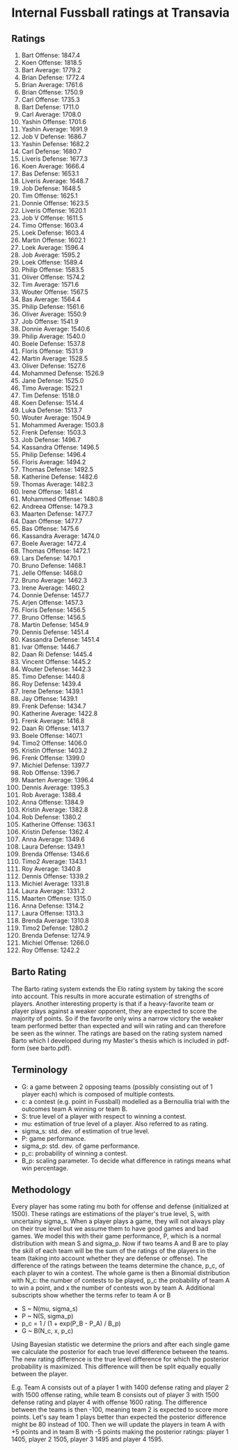# Internal Fussball ratings at Transavia
## Ratings
1. Bart Offense: 1847.4 
2. Koen Offense: 1818.5 
3. Bart Average: 1779.2 
4. Brian Defense: 1772.4 
5. Brian Average: 1761.6 
6. Brian Offense: 1750.9 
7. Carl Offense: 1735.3 
8. Bart Defense: 1711.0 
9. Carl Average: 1708.0 
10. Yashin Offense: 1701.6 
11. Yashin Average: 1691.9 
12. Job V Defense: 1686.7 
13. Yashin Defense: 1682.2 
14. Carl Defense: 1680.7 
15. Liveris Defense: 1677.3 
16. Koen Average: 1666.4 
17. Bas Defense: 1653.1 
18. Liveris Average: 1648.7 
19. Job Defense: 1648.5 
20. Tim Offense: 1625.1 
21. Donnie Offense: 1623.5 
22. Liveris Offense: 1620.1 
23. Job V Offense: 1611.5 
24. Timo Offense: 1603.4 
25. Loek Defense: 1603.4 
26. Martin Offense: 1602.1 
27. Loek Average: 1596.4 
28. Job Average: 1595.2 
29. Loek Offense: 1589.4 
30. Philip Offense: 1583.5 
31. Oliver Offense: 1574.2 
32. Tim Average: 1571.6 
33. Wouter Offense: 1567.5 
34. Bas Average: 1564.4 
35. Philip  Defense: 1561.6 
36. Oliver Average: 1550.9 
37. Job Offense: 1541.9 
38. Donnie Average: 1540.6 
39. Philip Average: 1540.0 
40. Boele Defense: 1537.8 
41. Floris Offense: 1531.9 
42. Martin Average: 1528.5 
43. Oliver Defense: 1527.6 
44. Mohammed Defense: 1526.9 
45. Jane Defense: 1525.0 
46. Timo Average: 1522.1 
47. Tim Defense: 1518.0 
48. Koen Defense: 1514.4 
49. Luka Defense: 1513.7 
50. Wouter Average: 1504.9 
51. Mohammed Average: 1503.8 
52. Frenk  Defense: 1503.3 
53. Job  Defense: 1496.7 
54. Kassandra Offense: 1496.5 
55. Philip Defense: 1496.4 
56. Floris Average: 1494.2 
57. Thomas Defense: 1492.5 
58. Katherine Defense: 1482.6 
59. Thomas Average: 1482.3 
60. Irene Offense: 1481.4 
61. Mohammed Offense: 1480.8 
62. Andreea Offense: 1479.3 
63. Maarten Defense: 1477.7 
64. Daan Offense: 1477.7 
65. Bas Offense: 1475.6 
66. Kassandra Average: 1474.0 
67. Boele Average: 1472.4 
68. Thomas Offense: 1472.1 
69. Lars Defense: 1470.1 
70. Bruno Defense: 1468.1 
71. Jelle Offense: 1468.0 
72. Bruno Average: 1462.3 
73. Irene Average: 1460.2 
74. Donnie Defense: 1457.7 
75. Arjen Offense: 1457.3 
76. Floris Defense: 1456.5 
77. Bruno Offense: 1456.5 
78. Martin Defense: 1454.9 
79. Dennis Defense: 1451.4 
80. Kassandra Defense: 1451.4 
81. Ivar Offense: 1446.7 
82. Daan Ri Defense: 1445.4 
83. Vincent Offense: 1445.2 
84. Wouter Defense: 1442.3 
85. Timo Defense: 1440.8 
86. Roy Defense: 1439.4 
87. Irene Defense: 1439.1 
88. Jay Offense: 1439.1 
89. Frenk Defense: 1434.7 
90. Katherine Average: 1422.8 
91. Frenk Average: 1416.8 
92. Daan Ri Offense: 1413.7 
93. Boele Offense: 1407.1 
94. Timo2 Offense: 1406.0 
95. Kristin Offense: 1403.2 
96. Frenk Offense: 1399.0 
97. Michiel Defense: 1397.7 
98. Rob Offense: 1396.7 
99. Maarten Average: 1396.4 
100. Dennis Average: 1395.3 
101. Rob Average: 1388.4 
102. Anna Offense: 1384.9 
103. Kristin Average: 1382.8 
104. Rob Defense: 1380.2 
105. Katherine Offense: 1363.1 
106. Kristin Defense: 1362.4 
107. Anna Average: 1349.6 
108. Laura Defense: 1349.1 
109. Brenda Offense: 1346.6 
110. Timo2 Average: 1343.1 
111. Roy Average: 1340.8 
112. Dennis Offense: 1339.2 
113. Michiel Average: 1331.8 
114. Laura Average: 1331.2 
115. Maarten Offense: 1315.0 
116. Anna Defense: 1314.2 
117. Laura Offense: 1313.3 
118. Brenda Average: 1310.8 
119. Timo2 Defense: 1280.2 
120. Brenda Defense: 1274.9 
121. Michiel Offense: 1266.0 
122. Roy Offense: 1242.2 

## Barto Rating
The Barto rating system extends the Elo rating system by taking the score into account. This results in more accurate estimation of strengths of players. Another interesting property is that if a heavy-favorite team or player plays against a weaker opponent, they are expected to score the majority of points. So if the favorite only wins a narrow victory the weaker team performed better than expected and will win rating and can therefore be seen as the winner. The ratings are based on the rating system named Barto which I developed during my Master's thesis which is included in pdf-form (see barto.pdf).
## Terminology
- G: a game between 2 opposing teams (possibly consisting out of 1 player each) which is composed of multiple contests.
- c: a contest (e.g. point in Fussball) modelled as a Bernoullia trial with the outcomes team A winning or team B.
- S: true level of a player with respect to winning a contest.
- mu: estimation of true level of a player. Also referred to as rating.
- sigma_s: std. dev. of estimation of true level.
- P: game performance.
- sigma_p: std. dev. of game performance.
- p_c: probability of winning a contest.
- B_p: scaling parameter. To decide what difference in ratings means what win percentage.
## Methodology
Every player has some rating mu both for offense and defense (initialized at 1500). These ratings are estimations of the player's true level, S, with uncertainy sigma_s. When a player plays a game, they will not always play on their true level but we assume them to have good games and bad games. We model this with their game performance, P, which is a normal distribution with mean S and sigma_p. Now if two teams A and B are to play the skill of each team will be the sum of the ratings of the players in the team (taking into account whether they are defense or offense). The difference of the ratings between the teams determine the chance, p_c, of each player to win a contest. The whole game is then a Binomial distribution with N_c: the number of contests to be played, p_c the probability of team A to win a point, and x the number of contests won by team A. Additional subscripts show whether the terms refer to team A or B
- S ~ N(mu, sigma_s)
- P ~ N(S, sigma_p)
- p_c = 1 / (1 + exp(P_B - P_A) / B_p)
- G ~ B(N_c, x, p_c)

Using Bayesian statistic we determine the priors and after each single game we calculate the posterior for each true level difference between the teams. The new rating difference is the true level difference for which the posterior probability is maximized. This difference will then be split equally equally between the player. 

E.g. Team A consists out of a player 1 with 1400 defense rating and player 2 with 1500 offense rating, while team B consists out of player 3 with 1500 defense rating and player 4 with offense 1600 rating. The difference between the teams is then -100, meaning team 2 is expected to score more points. Let's say team 1 plays better than expected the posterior difference might be 80 instead of 100. Then we will update the players in team A with +5 points and in team B with -5 points making the posterior ratings: player 1 1405, player 2 1505, player 3 1495 and player 4 1595.